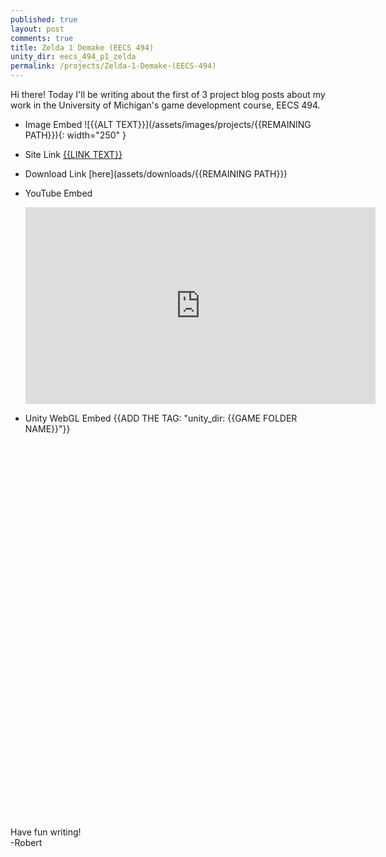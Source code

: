 ```yaml
---
published: true
layout: post
comments: true
title: Zelda 1 Demake (EECS 494)
unity_dir: eecs_494_p1_zelda
permalink: /projects/Zelda-1-Demake-(EECS-494)
---
```


Hi there! Today I'll be writing about the first of 3 project blog posts about my work in the University of Michigan's game development course, EECS 494.

- Image Embed
    ![{{ALT TEXT}}](/assets/images/projects/{{REMAINING PATH}}){: width="250" }

- Site Link
    [{{LINK TEXT}}](https://WEBSITE.com/SOMETHING)

- Download Link
    [here](assets/downloads/{{REMAINING PATH}})

- YouTube Embed
    <center> <iframe width="560"
            height="315"
            src="https://youtube.com/embed/1brraN6m7VA"
            frameborder="0"
            allow="autoplay; encrypted-media"
            allowfullscreen></iframe></center>

- Unity WebGL Embed
    {{ADD THE TAG: "unity_dir: {{GAME FOLDER NAME}}"}}

    <script src="/assets/unity/{{page.unity_dir}}/TemplateData/UnityProgress.js"></script>  
    <script src="/assets/unity/{{page.unity_dir}}/Build/UnityLoader.js"></script>
    <script>
      var gameInstance = UnityLoader.instantiate("gameContainer", "/assets/unity/{{page.unity_dir}}/Build/builds.json",{onProgress: UnityProgress});  
    </script>
    <div class="webgl-content">
      <div id="gameContainer" style="width: 960px; height: 600px"></div>
    </div>

Have fun writing!  
-Robert
